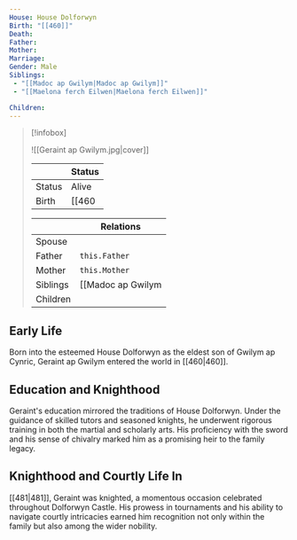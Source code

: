 ```yaml
---
House: House Dolforwyn
Birth: "[[460]]"
Death:
Father: 
Mother:
Marriage:
Gender: Male
Siblings:
 - "[[Madoc ap Gwilym|Madoc ap Gwilym]]"
 - "[[Maelona ferch Eilwen|Maelona ferch Eilwen]]"

Children: 
---
```


 >[!infobox]
 >
 >![[Geraint ap Gwilym.jpg|cover]]
 >
 >|| Status   |
> | ---- | ---- |
> |Status| Alive|
> |Birth|[[460|460]] <small>(Age 25)</small>  |
>
>||Relations |
>|--|--------|
>|Spouse|  |
>|Father| `this.Father` |
>|Mother| `this.Mother` |
>|Siblings|[[Madoc ap Gwilym|Madoc ap Gwilym]], [[Maelona ferch Eilwen|Maelona ferch Eilwen]]|
>|Children||
>



## Early Life
Born into the esteemed House Dolforwyn as the eldest son of Gwilym ap Cynric, Geraint ap Gwilym entered the world in [[460|460]].

## Education and Knighthood
Geraint's education mirrored the traditions of House Dolforwyn. Under the guidance of skilled tutors and seasoned knights, he underwent rigorous training in both the martial and scholarly arts. His proficiency with the sword and his sense of chivalry marked him as a promising heir to the family legacy. 

## Knighthood and Courtly Life In
[[481|481]], Geraint was knighted, a momentous occasion celebrated throughout Dolforwyn Castle. His prowess in tournaments and his ability to navigate courtly intricacies earned him recognition not only within the family but also among the wider nobility. 
